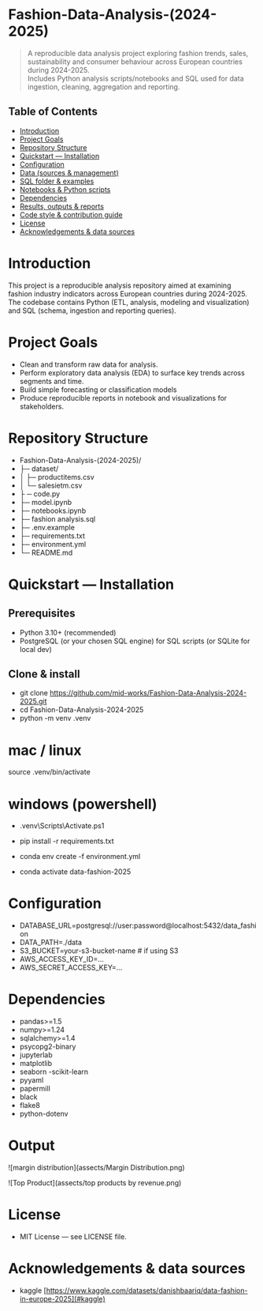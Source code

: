 # Fashion-Data-Analysis-(2024-2025)

> A reproducible data analysis project exploring fashion trends, sales, sustainability and consumer behaviour across European countries during 2024-2025.  
> Includes Python analysis scripts/notebooks and SQL used for data ingestion, cleaning, aggregation and reporting.


## Table of Contents
- [Introduction](#introduction)
- [Project Goals](#project-goals)
- [Repository Structure](#repository-structure)
- [Quickstart — Installation](#quickstart--installation)
- [Configuration](#configuration)
- [Data (sources & management)](#data-sources--management)
- [SQL folder & examples](#sql-folder--examples)
- [Notebooks & Python scripts](#notebooks--python-scripts)
- [Dependencies](#dependencies)
- [Results, outputs & reports](#results-outputs--reports)
- [Code style & contribution guide](#code-style--contribution-guide)
- [License](#license)
- [Acknowledgements & data sources](#acknowledgements--data-sources)

# Introduction
 This project is a reproducible analysis repository aimed at examining fashion industry indicators across European countries during 2024-2025. The codebase contains Python (ETL, analysis, modeling and visualization) and SQL (schema, ingestion and reporting queries). 
 
# Project Goals
- Clean and transform raw data for analysis.
- Perform exploratory data analysis (EDA) to surface key trends across segments and time.
- Build simple forecasting or classification models 
- Produce reproducible reports in notebook and visualizations for stakeholders.

# Repository Structure
- Fashion-Data-Analysis-(2024-2025)/
- ├─ dataset/
- │ ├─ productitems.csv
- │ └─ salesietm.csv
- ├ ─ code.py
- ├─ model.ipynb
- ├─ notebooks.ipynb
- ├─ fashion analysis.sql
- ├─ .env.example
- ├─ requirements.txt
- ├─ environment.yml
- └─ README.md


# Quickstart — Installation

## Prerequisites
- Python 3.10+ (recommended)
- PostgreSQL (or your chosen SQL engine) for SQL scripts (or SQLite for local dev)

## Clone & install

- git clone https://github.com/mid-works/Fashion-Data-Analysis-2024-2025.git
- cd Fashion-Data-Analysis-2024-2025
- python -m venv .venv
# mac / linux
source .venv/bin/activate

# windows (powershell)
- .venv\Scripts\Activate.ps1

- pip install -r requirements.txt

- conda env create -f environment.yml
- conda activate data-fashion-2025

# Configuration
- DATABASE_URL=postgresql://user:password@localhost:5432/data_fashion
- DATA_PATH=./data
- S3_BUCKET=your-s3-bucket-name            # if using S3
- AWS_ACCESS_KEY_ID=...
- AWS_SECRET_ACCESS_KEY=...

# Dependencies

- pandas>=1.5
- numpy>=1.24
- sqlalchemy>=1.4
- psycopg2-binary
- jupyterlab
- matplotlib
- seaborn
-scikit-learn
- pyyaml
- papermill
- black
- flake8
- python-dotenv

# Output
![margin distribution](assects/Margin Distribution.png)

![Top Product](assects/top products by revenue.png)

# License 
- MIT License — see LICENSE file.


# Acknowledgements & data sources
- kaggle [https://www.kaggle.com/datasets/danishbaariq/data-fashion-in-europe-2025](#kaggle)
